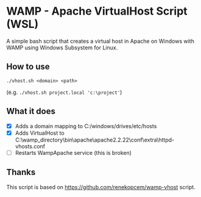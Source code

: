 WAMP - Apache VirtualHost Script (WSL)
==========================================
A simple bash script that creates a virtual host in Apache on Windows with WAMP using Windows Subsystem for Linux.

How to use
----------
``./vhost.sh <domain> <path>``

(e.g. ``./vhost.sh project.local 'c:\project'``)

What it does
------------
- [x] Adds a domain mapping to C:/windows/drives/etc/hosts
- [x] Adds VirtualHost to C:\wamp_directory\bin\apache\apache2.2.22\conf\extra\httpd-vhosts.conf
- [ ] Restarts WampApache service (this is broken)

Thanks
------
This script is based on https://github.com/renekopcem/wamp-vhost script.
